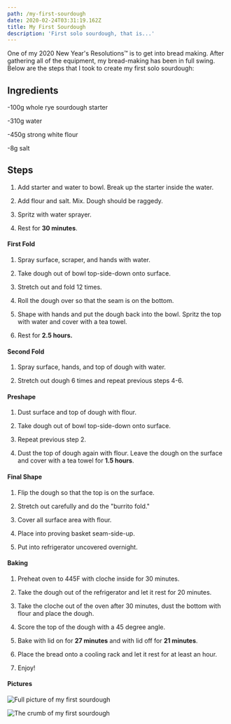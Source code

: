 ```yaml
---
path: /my-first-sourdough
date: 2020-02-24T03:31:19.162Z
title: My First Sourdough
description: 'First solo sourdough, that is...'
---
```

One of my 2020 New Year's Resolutions™ is to get into bread making. After gathering all of the equipment, my bread-making has been in full swing. Below are the steps that I took to create my first solo sourdough:



## Ingredients

\-100g whole rye sourdough starter

\-310g water

\-450g strong white flour

\-8g salt



## Steps

1. Add starter and water to bowl. Break up the starter inside the water.

2. Add flour and salt. Mix. Dough should be raggedy.

3. Spritz with water sprayer.

4. Rest for **30 minutes**.

#### First Fold

1. Spray surface, scraper, and hands with water.

2. Take dough out of bowl top-side-down onto surface.

3. Stretch out and fold 12 times.

4. Roll the dough over so that the seam is on the bottom.

5. Shape with hands and put the dough back into the bowl. Spritz the top with water and cover with a tea towel.

6. Rest for **2.5 hours.**

#### Second Fold

1. Spray surface, hands, and top of dough with water.

2. Stretch out dough 6 times and repeat previous steps 4-6.

#### Preshape

1. Dust surface and top of dough with flour.

2. Take dough out of bowl top-side-down onto surface.

3. Repeat previous step 2.

4. Dust the top of dough again with flour. Leave the dough on the surface and cover with a tea towel for **1.5 hours**.

#### Final Shape

1. Flip the dough so that the top is on the surface.

2. Stretch out carefully and do the "burrito fold."

3. Cover all surface area with flour.

4. Place into proving basket seam-side-up.

5. Put into refrigerator uncovered overnight.

#### Baking

1. Preheat oven to 445F with cloche inside for 30 minutes.

2. Take the dough out of the refrigerator and let it rest for 20 minutes.

3. Take the cloche out of the oven after 30 minutes, dust the bottom with flour and place the dough.

4. Score the top of the dough with a 45 degree angle.

5. Bake with lid on for **27 minutes** and with lid off for **21 minutes**.

6. Place the bread onto a cooling rack and let it rest for at least an hour.

7. Enjoy!

#### Pictures

![Full picture of my first sourdough](assets/P1010277.jpg)

![The crumb of my first sourdough](assets/P1010284.jpg)
